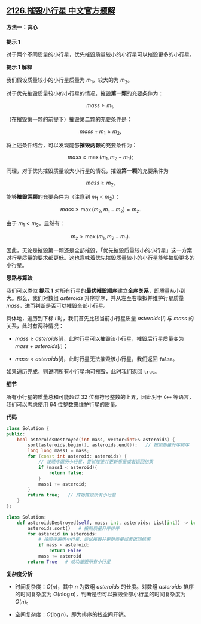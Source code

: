 ## [2126.摧毁小行星 中文官方题解](https://leetcode.cn/problems/destroying-asteroids/solutions/100000/cui-hui-xiao-xing-xing-by-leetcode-solut-ng2v)

#### 方法一：贪心

**提示 $1$**

对于两个不同质量的小行星，优先摧毁质量较小的小行星可以摧毁更多的小行星。

**提示 $1$ 解释**

我们假设质量较小的小行星质量为 $m_1$，较大的为 $m_2$。

对于优先摧毁质量较小的小行星的情况，摧毁**第一颗**的充要条件为：

$$
\textit{mass} \ge m_1,
$$

（在摧毁第一颗的前提下）摧毁第二颗的充要条件是：

$$
\textit{mass} + m_1 \ge m_2,
$$

将上述条件结合，可以发现能够**摧毁两颗**的充要条件为：

$$
\textit{mass} \ge \max(m_1, m_2 - m_1);
$$

同理，对于优先摧毁质量较大小行星的情况，摧毁**第一颗**的充要条件为

$$
\textit{mass} \ge m_2,
$$

能够**摧毁两颗**的充要条件为（注意到 $m_1 < m_2$）：

$$
\textit{mass} \ge \max(m_2, m_1 - m_2) = m_2.
$$

由于 $m_1 < m_2$，显然有：

$$
m_2 > \max(m_1, m_2 - m_1).
$$

因此，无论是摧毁第一颗还是全部摧毁，「优先摧毁质量较小的小行星」这一方案对行星质量的要求都更低。这也意味着优先摧毁质量较小的小行星能够摧毁更多的小行星。

**思路与算法**

我们可以类似 **提示 $1$** 对所有行星的**最优摧毁顺序**建立**全序关系**，即质量从小到大。那么，我们对数组 $\textit{asteroids}$ 升序排序，并从左至右模拟并维护行星质量 $\textit{mass}$，进而判断是否可以摧毁全部小行星。

具体地，遍历到下标 $i$ 时，我们首先比较当前小行星质量 $\textit{asteroids}[i]$ 与 $\textit{mass}$ 的关系，此时有两种情况：

- $\textit{mass} \ge \textit{asteroids}[i]$，此时行星可以摧毁该小行星，摧毁后行星质量变为 $\textit{mass} + \textit{asteroids}[i]$；

- $\textit{mass} < \textit{asteroids}[i]$，此时行星无法摧毁该小行星，我们返回 $\texttt{false}$。

如果遍历完成，则说明所有小行星均可摧毁，此时我们返回 $\texttt{true}$。

**细节**

所有小行星的质量总和可能超过 $32$ 位有符号整数的上界，因此对于 $\texttt{C++}$ 等语言，我们可以考虑使用 $64$ 位整数来维护行星的质量。

**代码**

```C++ [sol1-C++]
class Solution {
public:
    bool asteroidsDestroyed(int mass, vector<int>& asteroids) {
        sort(asteroids.begin(), asteroids.end());   // 按照质量升序排序
        long long mass1 = mass;
        for (const int asteroid: asteroids) {
            // 按顺序遍历小行星，尝试摧毁并更新质量或者返回结果
            if (mass1 < asteroid){
                return false;
            }
            mass1 += asteroid;
        }
        return true;   // 成功摧毁所有小行星
    }
};
```


```Python [sol1-Python3]
class Solution:
    def asteroidsDestroyed(self, mass: int, asteroids: List[int]) -> bool:
        asteroids.sort()   # 按照质量升序排序
        for asteroid in asteroids:
            # 按顺序遍历小行星，尝试摧毁并更新质量或者返回结果
            if mass < asteroid:
                return False
            mass += asteroid
        return True   # 成功摧毁所有小行星
```


**复杂度分析**

- 时间复杂度：$O(n)$，其中 $n$ 为数组 $\textit{asteroids}$ 的长度。对数组 $\textit{asteroids}$ 排序的时间复杂度为 $O(n \log n)$，判断是否可以摧毁全部小行星的时间复杂度为 $O(n)$。

- 空间复杂度：$O(\log n)$，即为排序的栈空间开销。